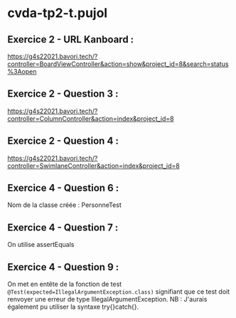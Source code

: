 # cvda-tp2-t.pujol

## Exercice 2 - URL Kanboard :
https://g4s22021.bavori.tech/?controller=BoardViewController&action=show&project_id=8&search=status%3Aopen

## Exercice 2 - Question 3 :
https://g4s22021.bavori.tech/?controller=ColumnController&action=index&project_id=8

## Exercice 2 - Question 4 :
https://g4s22021.bavori.tech/?controller=SwimlaneController&action=index&project_id=8

## Exercice 4 - Question 6 :
Nom de la classe créée : PersonneTest

## Exercice 4 - Question 7 :
On utilise assertEquals

## Exercice 4 - Question 9 :
On met en entête de la fonction de test `@Test(expected=IllegalArgumentException.class)` signifiant que ce test doit renvoyer une erreur de type IllegalArgumentException. 
NB : J'aurais également pu utiliser la syntaxe try{}catch{}.




